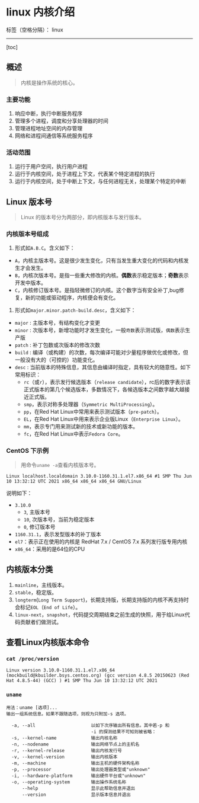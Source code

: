 # linux 内核介绍

标签（空格分隔）： linux

---

[toc]

## 概述

> 内核是操作系统的核心。

### 主要功能

1. 响应中断，执行中断服务程序
1. 管理多个进程，调度和分享处理器的时间
1. 管理进程地址空间的内存管理
1. 网络和进程间通信等系统服务程序

### 活动范围

1. 运行于用户空间，执行用户进程
1. 运行于内核空间，处于进程上下文，代表某个特定进程的执行
1. 运行于内核空间，处于中断上下文，与任何进程无关，处理某个特定的中断

## Linux 版本号

> Linux 的版本号分为两部分，即内核版本与发行版本。

### 内核版本号组成

1. 形式如`A.B.C`。含义如下：

- `A`，内核主版本号。这是很少发生变化，只有当发生重大变化的代码和内核发生才会发生。
- `B`，内核次版本号。是指一些重大修改的内核。**偶数**表示稳定版本；**奇数**表示开发中版本。
- `C`，内核修订版本号。是指轻微修订的内核。这个数字当有安全补丁,bug修复，新的功能或驱动程序，内核便会有变化。

1. 形式如`major.minor.patch-build.desc`，含义如下：

- `major` : 主版本号，有结构变化才变更
- `minor` : 次版本号，新增功能时才发生变化，一般`奇数`表示测试版，`偶数`表示生产版
- `patch` : 补丁包数或次版本的修改次数
- `build` : 编译（或构建）的次数，每次编译可能对少量程序做优化或修改，但一般没有大的（可控的）功能变化。
- `desc`  : 当前版本的特殊信息，其信息由编译时指定，具有较大的随意性。如下常用标识：
  - `rc`（或`r`），表示发行候选版本（`release candidate`），rc后的数字表示该正式版本的第几个候选版本，多数情况下，各候选版本之间数字越大越接近正式版。
  - `smp`，表示对称多处理器（`Symmetric MultiProcessing`）。
  - `pp`，在Red Hat Linux中常用来表示测试版本（`pre-patch`）。
  - `EL`，在Red Hat Linux中用来表示企业版Linux（`Enterprise Linux`）。
  - `mm`，表示专门用来测试新的技术或新功能的版本。
  - `fc`，在Red Hat Linux中表示`Fedora Core`。  

### CentOS 下示例

> 用命令`uname -a`查看内核版本号。

```
Linux localhost.localdomain 3.10.0-1160.31.1.el7.x86_64 #1 SMP Thu Jun 10 13:32:12 UTC 2021 x86_64 x86_64 x86_64 GNU/Linux
```

说明如下：

- `3.10.0`
  - `3`, 主版本号
  - `10`, 次版本号，当前为稳定版本
  - `0`, 修订版本号
- `1160.31.1`，表示发型版本的补丁版本
- `el7`：表示正在使用的内核是 RedHat 7.x / CentOS 7.x 系列发行版专用内核
- `x86_64`：采用的是64位的CPU

## 内核版本分类

1. `mainline`，主线版本。
2. `stable`，稳定版。
3. `longterm`(`Long Term Support`)，长期支持版，长期支持版的内核不再支持时会标记`EOL`（`End of Life`）。
4. `linux-next`，`snapshot`，代码提交周期结束之前生成的快照，用于给Linux代码贡献者们做测试。

## 查看Linux内核版本命令

### `cat /proc/version`

```
Linux version 3.10.0-1160.31.1.el7.x86_64 (mockbuild@kbuilder.bsys.centos.org) (gcc version 4.8.5 20150623 (Red Hat 4.8.5-44) (GCC) ) #1 SMP Thu Jun 10 13:32:12 UTC 2021
```

### `uname`

```
用法：uname [选项]...
输出一组系统信息。如果不跟随选项，则视为只附加-s 选项。

  -a, --all                     以如下次序输出所有信息。其中若-p 和
                                -i 的探测结果不可知则被省略：
  -s, --kernel-name             输出内核名称
  -n, --nodename                输出网络节点上的主机名
  -r, --kernel-release          输出内核发行号
  -v, --kernel-version          输出内核版本
  -m, --machine                 输出主机的硬件架构名称
  -p, --processor               输出处理器类型或"unknown"
  -i, --hardware-platform       输出硬件平台或"unknown"
  -o, --operating-system        输出操作系统名称
      --help                    显示此帮助信息并退出
      --version                 显示版本信息并退出
```
